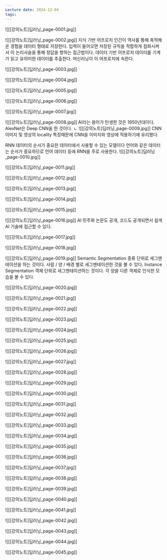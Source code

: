 ```yaml
---
Lecture date: 2024-12-04
tags:
---
```

![[[강의노트]딥러닝_page-0001.jpg]]

![[[강의노트]딥러닝_page-0002.jpg]]
지식 기반 어프로치
	인간이 역사를 통해 축적해온 경험을 데이터 형태로 저장한다.
	입력이 들어오면 저장된 규칙을 적합하게 점화시켜서 이 논리사슬을 통해 정답을 향하는 접근법이다.
데이터 기반 어프로치
	데이터를 기계가 읽고 유의미한 데이터를 추출한다.
	머신러닝이 이 어프로치에 속한다.
	
![[[강의노트]딥러닝_page-0003.jpg]]

![[[강의노트]딥러닝_page-0004.jpg]]

![[[강의노트]딥러닝_page-0005.jpg]]

![[[강의노트]딥러닝_page-0006.jpg]]

![[[강의노트]딥러닝_page-0007.jpg]]

![[[강의노트]딥러닝_page-0008.jpg]]
AI라는 용어가 탄생한 것은 1950년대이다.
AlexNet은 Deep CNN을 한 것이다.
ㄴ
![[[강의노트]딥러닝_page-0009.jpg]]
CNN
	이미지 및 영상의 locality 특징때문에 CNN을 이미지와 영상에 적용하기에 유리했다.

RNN
	데이터의 순서가 중요한 데이터에서 사용할 수 있는 모델이다
	언어와 같은 데이터는 순서가 중요하므로 언어 데이터 등에 RNN을 주로 사용한다.
![[[강의노트]딥러닝_page-0010.jpg]]

![[[강의노트]딥러닝_page-0011.jpg]]

![[[강의노트]딥러닝_page-0012.jpg]]

![[[강의노트]딥러닝_page-0013.jpg]]

![[[강의노트]딥러닝_page-0014.jpg]]

![[[강의노트]딥러닝_page-0015.jpg]]

![[[강의노트]딥러닝_page-0016.jpg]]
AI 민주화
	논문도 공개, 코드도 공개되면서 쉽게 AI 기술에 접근할 수 있다.
	
![[[강의노트]딥러닝_page-0017.jpg]]

![[[강의노트]딥러닝_page-0018.jpg]]

![[[강의노트]딥러닝_page-0019.jpg]]
Semantic Segmentation
	종류 단위로 세그멘테이션을 하는 것이다.
	사람 / 양 / 배경 별로 세그멘테이션한 것을 볼 수 있다.
Instance Segmentation
	객체 단위로 세그멘테이션하는 것이다.
	각 양을 다른 객체로 인식한 모습을 볼 수 있다.
	
![[[강의노트]딥러닝_page-0020.jpg]]

![[[강의노트]딥러닝_page-0021.jpg]]

![[[강의노트]딥러닝_page-0022.jpg]]

![[[강의노트]딥러닝_page-0023.jpg]]

![[[강의노트]딥러닝_page-0024.jpg]]

![[[강의노트]딥러닝_page-0025.jpg]]

![[[강의노트]딥러닝_page-0026.jpg]]

![[[강의노트]딥러닝_page-0027.jpg]]

![[[강의노트]딥러닝_page-0028.jpg]]

![[[강의노트]딥러닝_page-0029.jpg]]

![[[강의노트]딥러닝_page-0030.jpg]]

![[[강의노트]딥러닝_page-0031.jpg]]

![[[강의노트]딥러닝_page-0032.jpg]]

![[[강의노트]딥러닝_page-0033.jpg]]

![[[강의노트]딥러닝_page-0034.jpg]]

![[[강의노트]딥러닝_page-0035.jpg]]

![[[강의노트]딥러닝_page-0036.jpg]]

![[[강의노트]딥러닝_page-0037.jpg]]

![[[강의노트]딥러닝_page-0038.jpg]]

![[[강의노트]딥러닝_page-0039.jpg]]

![[[강의노트]딥러닝_page-0040.jpg]]

![[[강의노트]딥러닝_page-0041.jpg]]

![[[강의노트]딥러닝_page-0042.jpg]]

![[[강의노트]딥러닝_page-0043.jpg]]

![[[강의노트]딥러닝_page-0044.jpg]]

![[[강의노트]딥러닝_page-0045.jpg]]